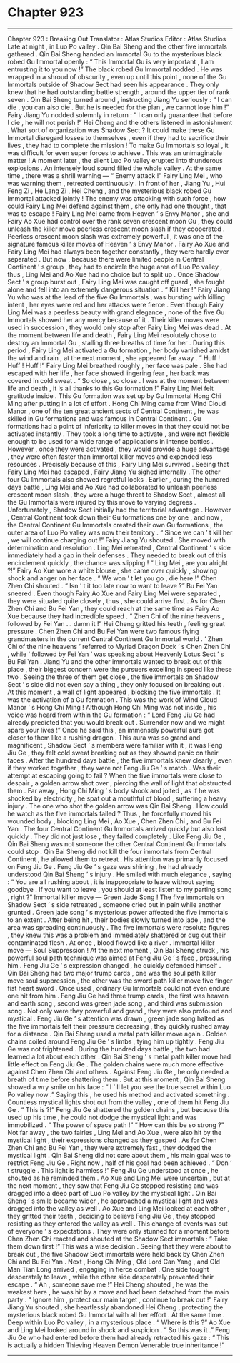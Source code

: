 
# Chapter 923


---

Chapter 923 : Breaking Out
Translator :
Atlas Studios
Editor :
Atlas Studios
Late at night , in Luo Po valley .
Qin Bai Sheng and the other five immortals gathered .
Qin Bai Sheng handed an Immortal Gu to the mysterious black robed Gu Immortal openly : “ This Immortal Gu is very important , I am entrusting it to you now !”
The black robed Gu Immortal nodded .
He was wrapped in a shroud of obscurity , even up until this point , none of the Gu Immortals outside of Shadow Sect had seen his appearance . They only knew that he had outstanding battle strength , around the upper tier of rank seven .
Qin Bai Sheng turned around , instructing Jiang Yu seriously : “ I can die , you can also die . But he is needed for the plan , we cannot lose him !”
Fairy Jiang Yu nodded solemnly in return : “ I can only guarantee that before I die , he will not perish !”
Hei Cheng and the others listened in astonishment .
What sort of organization was Shadow Sect ? It could make these Gu Immortal disregard losses to themselves , even if they had to sacrifice their lives , they had to complete the mission !
To make Gu Immortals so loyal , it was difficult for even super forces to achieve .
This was an unimaginable matter !
A moment later , the silent Luo Po valley erupted into thunderous explosions .
An intensely loud sound filled the whole valley .
At the same time , there was a shrill warning — “ Enemy attack !”
Fairy Ling Mei , who was warning them , retreated continuously .
In front of her , Jiang Yu , Hui Feng Zi , He Lang Zi , Hei Cheng , and the mysterious black robed Gu Immortal attacked jointly !
The enemy was attacking with such force , how could Fairy Ling Mei defend against them , she only had one thought , that was to escape !
Fairy Ling Mei came from Heaven ’ s Envy Manor , she and Fairy Ao Xue had control over the rank seven crescent moon Gu , they could unleash the killer move peerless crescent moon slash if they cooperated .
Peerless crescent moon slash was extremely powerful , it was one of the signature famous killer moves of Heaven ’ s Envy Manor .
Fairy Ao Xue and Fairy Ling Mei had always been together constantly , they were hardly ever separated .
But now , because there were limited people in Central Continent ’ s group , they had to encircle the huge area of Luo Po valley , thus , Ling Mei and Ao Xue had no choice but to split up .
Once Shadow Sect ’ s group burst out , Fairy Ling Mei was caught off guard , she fought alone and fell into an extremely dangerous situation .
“ Kill her !” Fairy Jiang Yu who was at the lead of the five Gu Immortals , was bursting with killing intent , her eyes were red and her attacks were fierce .
Even though Fairy Ling Mei was a peerless beauty with grand elegance , none of the five Gu Immortals showed her any mercy because of it .
Their killer moves were used in succession , they would only stop after Fairy Ling Mei was dead .
At the moment between life and death , Fairy Ling Mei resolutely chose to destroy an Immortal Gu , stalling three breaths of time for her .
During this period , Fairy Ling Mei activated a Gu formation , her body vanished amidst the wind and rain , at the next moment , she appeared far away .
“ Huff ! Huff ! Huff !”
Fairy Ling Mei breathed roughly , her face was pale .
She had escaped with her life , her face showed lingering fear , her back was covered in cold sweat .
“ So close , so close . I was at the moment between life and death , it is all thanks to this Gu formation !” Fairy Ling Mei felt gratitude inside .
This Gu formation was set up by Gu Immortal Hong Chi Ming after putting in a lot of effort .
Hong Chi Ming came from Wind Cloud Manor , one of the ten great ancient sects of Central Continent , he was skilled in Gu formations and was famous in Central Continent .
Gu formations had a point of inferiority to killer moves in that they could not be activated instantly . They took a long time to activate , and were not flexible enough to be used for a wide range of applications in intense battles . However , once they were activated , they would provide a huge advantage , they were often faster than immortal killer moves and expended less resources .
Precisely because of this , Fairy Ling Mei survived .
Seeing that Fairy Ling Mei had escaped , Fairy Jiang Yu sighed internally .
The other four Gu Immortals also showed regretful looks .
Earlier , during the hundred days battle , Ling Mei and Ao Xue had collaborated to unleash peerless crescent moon slash , they were a huge threat to Shadow Sect , almost all the Gu Immortals were injured by this move to varying degrees .
Unfortunately , Shadow Sect initially had the territorial advantage . However , Central Continent took down their Gu formations one by one , and now , the Central Continent Gu Immortals created their own Gu formations , the outer area of Luo Po valley was now their territory .
“ Since we can ’ t kill her , we will continue charging out !” Fairy Jiang Yu shouted .
She moved with determination and resolution .
Ling Mei retreated , Central Continent ’ s side immediately had a gap in their defenses .
They needed to break out of this encirclement quickly , the chance was slipping !
“ Ling Mei , are you alright ?!” Fairy Ao Xue wore a white blouse , she came over quickly , showing shock and anger on her face .
“ We won ’ t let you go , die here !” Chen Zhen Chi shouted .
“ Isn ’ t it too late now to want to leave ?” Bu Fei Yan sneered .
Even though Fairy Ao Xue and Fairy Ling Mei were separated , they were situated quite closely , thus , she could arrive first .
As for Chen Zhen Chi and Bu Fei Yan , they could reach at the same time as Fairy Ao Xue because they had incredible speed .
“ Zhen Chi of the nine heavens , followed by Fei Yan … damn it !” Hei Cheng gritted his teeth , feeling great pressure .
Chen Zhen Chi and Bu Fei Yan were two famous flying grandmasters in the current Central Continent Gu Immortal world . ‘ Zhen Chi of the nine heavens ’ referred to Myriad Dragon Dock ’ s Chen Zhen Chi , while ‘ followed by Fei Yan ’ was speaking about Heavenly Lotus Sect ’ s Bu Fei Yan .
Jiang Yu and the other immortals wanted to break out of this place , their biggest concern were the pursuers excelling in speed like these two .
Seeing the three of them get close , the five immortals on Shadow Sect ’ s side did not even say a thing , they only focused on breaking out .
At this moment , a wall of light appeared , blocking the five immortals .
It was the activation of a Gu formation .
This was the work of Wind Cloud Manor ’ s Hong Chi Ming !
Although Hong Chi Ming was not inside , his voice was heard from within the Gu formation : “ Lord Feng Jiu Ge had already predicted that you would break out . Surrender now and we might spare your lives !”
Once he said this , an immensely powerful aura got closer to them like a rushing dragon .
This aura was so grand and magnificent , Shadow Sect ’ s members were familiar with it , it was Feng Jiu Ge , they felt cold sweat breaking out as they showed panic on their faces .
After the hundred days battle , the five immortals knew clearly , even if they worked together , they were not Feng Jiu Ge ’ s match .
Was their attempt at escaping going to fail ?
When the five immortals were close to despair , a golden arrow shot over , piercing the wall of light that obstructed them .
Far away , Hong Chi Ming ’ s body shook and jolted , as if he was shocked by electricity , he spat out a mouthful of blood , suffering a heavy injury .
The one who shot the golden arrow was Qin Bai Sheng .
How could he watch as the five immortals failed ? Thus , he forcefully moved his wounded body , blocking Ling Mei , Ao Xue , Chen Zhen Chi , and Bu Fei Yan .
The four Central Continent Gu Immortals arrived quickly but also lost quickly .
They did not just lose , they failed completely .
Like Feng Jiu Ge , Qin Bai Sheng was not someone the other Central Continent Gu Immortals could stop .
Qin Bai Sheng did not kill the four immortals from Central Continent , he allowed them to retreat . His attention was primarily focused on Feng Jiu Ge .
Feng Jiu Ge ’ s gaze was shining , he had already understood Qin Bai Sheng ’ s injury .
He smiled with much elegance , saying : “ You are all rushing about , it is inappropriate to leave without saying goodbye . If you want to leave , you should at least listen to my parting song , right ?”
Immortal killer move — Green Jade Song !
The five immortals on Shadow Sect ’ s side retreated , someone cried out in pain while another grunted .
Green jade song ’ s mysterious power affected the five immortals to an extent . After being hit , their bodies slowly turned into jade , and the area was spreading continuously .
The five immortals were resolute figures , they knew this was a problem and immediately shattered or dug out their contaminated flesh .
At once , blood flowed like a river .
Immortal killer move — Soul Suppression !
At the next moment , Qin Bai Sheng struck , his powerful soul path technique was aimed at Feng Jiu Ge ’ s face , pressuring him .
Feng Jiu Ge ’ s expression changed , he quickly defended himself .
Qin Bai Sheng had two major trump cards , one was the soul path killer move soul suppression , the other was the sword path killer move five finger fist heart sword . Once used , ordinary Gu Immortals could not even endure one hit from him .
Feng Jiu Ge had three trump cards , the first was heaven and earth song , second was green jade song , and third was submission song . Not only were they powerful and grand , they were also profound and mystical .
Feng Jiu Ge ’ s attention was drawn , green jade song halted as the five immortals felt their pressure decreasing , they quickly rushed away for a distance .
Qin Bai Sheng used a metal path killer move again .
Golden chains coiled around Feng Jiu Ge ’ s limbs , tying him up tightly .
Feng Jiu Ge was not frightened .
During the hundred days battle , the two had learned a lot about each other . Qin Bai Sheng ’ s metal path killer move had little effect on Feng Jiu Ge .
The golden chains were much more effective against Chen Zhen Chi and others . Against Feng Jiu Ge , he only needed a breath of time before shattering them .
But at this moment , Qin Bai Sheng showed a wry smile on his face : “ I ’ ll let you see the true secret within Luo Po valley now .”
Saying this , he used his method and activated something .
Countless mystical lights shot out from the valley , one of them hit Feng Jiu Ge .
“ This is ?!” Feng Jiu Ge shattered the golden chains , but because this used up his time , he could not dodge the mystical light and was immobilized .
“ The power of space path !”
“ How can this be so strong ?”
Not far away , the two fairies , Ling Mei and Ao Xue , were also hit by the mystical light , their expressions changed as they gasped .
As for Chen Zhen Chi and Bu Fei Yan , they were extremely fast , they dodged the mystical light .
Qin Bai Sheng did not care about them , his main goal was to restrict Feng Jiu Ge . Right now , half of his goal had been achieved .
“ Don ’ t struggle . This light is harmless !” Feng Jiu Ge understood at once , he shouted as he reminded them .
Ao Xue and Ling Mei were uncertain , but at the next moment , they saw that Feng Jiu Ge stopped resisting and was dragged into a deep part of Luo Po valley by the mystical light .
Qin Bai Sheng ’ s smile became wider , he approached a mystical light and was dragged into the valley as well .
Ao Xue and Ling Mei looked at each other , they gritted their teeth , deciding to believe Feng Jiu Ge , they stopped resisting as they entered the valley as well .
This change of events was out of everyone ’ s expectations .
They were only stunned for a moment before Chen Zhen Chi reacted and shouted at the Shadow Sect immortals : “ Take them down first !”
This was a wise decision .
Seeing that they were about to break out , the five Shadow Sect immortals were held back by Chen Zhen Chi and Bu Fei Yan .
Next , Hong Chi Ming , Old Lord Can Yang , and Old Man Tian Long arrived , engaging in fierce combat .
One side fought desperately to leave , while the other side desperately prevented their escape .
“ Ah , someone save me !” Hei Cheng shouted , he was the weakest here , he was hit by a move and had been detached from the main party .
“ Ignore him , protect our main target , continue to break out !” Fairy Jiang Yu shouted , she heartlessly abandoned Hei Cheng , protecting the mysterious black robed Gu Immortal with all her effort .
At the same time .
Deep within Luo Po valley , in a mysterious place .
“ Where is this ?” Ao Xue and Ling Mei looked around in shock and suspicion .
“ So this was it .” Feng Jiu Ge who had entered before them had already retracted his gaze : “ This is actually a hidden Thieving Heaven Demon Venerable true inheritance !”

---

